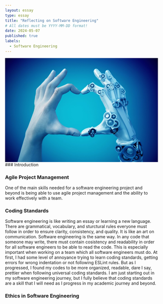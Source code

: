 ```yaml
---
layout: essay
type: essay
title: "Reflecting on Software Engineering"
# All dates must be YYYY-MM-DD format!
date: 2024-05-07
published: true
labels:
  - Software Engineering
---
```


<img width="600px" class="rounded float-start pe-4" style="float: left" src="../img/ArtificialIntelligence.jpg"> 
### Introduction

### Agile Project Management
One of the main skills needed for a software engineering project and beyond is being able to use agile project management and the ability to work effectively with a team. 

### Coding Standards
Software engineering is like writing an essay or learning a new language. There are grammatical, vocabulary, and sturctural rules everyone must follow in order to ensure clarity, consistency, and quality. It is like an art on communication. Software engineering is the same way. In any code that someone may write, there must contain cosistency and readability in order for all software engineers to be able to read the code. This is especially important when working on a team which all software engineers must do. At first, I had some level of annoyance trying to learn coding standards, getting errors for wrong indentation or not following ESLint rules. But as I progressed, I found my codes to be more organized, readable, dare I say, prettier when following universal coding standards. I am just starting out in my software engineering journey, but I fully believe that coding standards are a skill that I will need as I progress in my academic journey and beyond. 

### Ethics in Software Engineering
